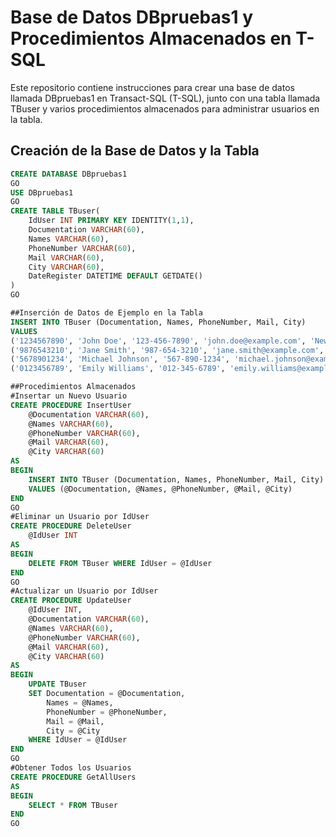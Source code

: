 # Base de Datos DBpruebas1 y Procedimientos Almacenados en T-SQL

Este repositorio contiene instrucciones para crear una base de datos llamada DBpruebas1 en Transact-SQL (T-SQL), junto con una tabla llamada TBuser y varios procedimientos almacenados para administrar usuarios en la tabla.

## Creación de la Base de Datos y la Tabla

```sql
CREATE DATABASE DBpruebas1
GO
USE DBpruebas1
GO
CREATE TABLE TBuser(
    IdUser INT PRIMARY KEY IDENTITY(1,1),
    Documentation VARCHAR(60),
    Names VARCHAR(60),
    PhoneNumber VARCHAR(60),
    Mail VARCHAR(60),
    City VARCHAR(60),
    DateRegister DATETIME DEFAULT GETDATE()
)
GO

##Inserción de Datos de Ejemplo en la Tabla
INSERT INTO TBuser (Documentation, Names, PhoneNumber, Mail, City)
VALUES 
('1234567890', 'John Doe', '123-456-7890', 'john.doe@example.com', 'New York'),
('9876543210', 'Jane Smith', '987-654-3210', 'jane.smith@example.com', 'Los Angeles'),
('5678901234', 'Michael Johnson', '567-890-1234', 'michael.johnson@example.com', 'Chicago'),
('0123456789', 'Emily Williams', '012-345-6789', 'emily.williams@example.com', 'Houston');

##Procedimientos Almacenados
#Insertar un Nuevo Usuario
CREATE PROCEDURE InsertUser
    @Documentation VARCHAR(60),
    @Names VARCHAR(60),
    @PhoneNumber VARCHAR(60),
    @Mail VARCHAR(60),
    @City VARCHAR(60)
AS
BEGIN
    INSERT INTO TBuser (Documentation, Names, PhoneNumber, Mail, City)
    VALUES (@Documentation, @Names, @PhoneNumber, @Mail, @City)
END
GO
#Eliminar un Usuario por IdUser
CREATE PROCEDURE DeleteUser
    @IdUser INT
AS
BEGIN
    DELETE FROM TBuser WHERE IdUser = @IdUser
END
GO
#Actualizar un Usuario por IdUser
CREATE PROCEDURE UpdateUser
    @IdUser INT,
    @Documentation VARCHAR(60),
    @Names VARCHAR(60),
    @PhoneNumber VARCHAR(60),
    @Mail VARCHAR(60),
    @City VARCHAR(60)
AS
BEGIN
    UPDATE TBuser
    SET Documentation = @Documentation,
        Names = @Names,
        PhoneNumber = @PhoneNumber,
        Mail = @Mail,
        City = @City
    WHERE IdUser = @IdUser
END
GO
#Obtener Todos los Usuarios
CREATE PROCEDURE GetAllUsers
AS
BEGIN
    SELECT * FROM TBuser
END
GO
